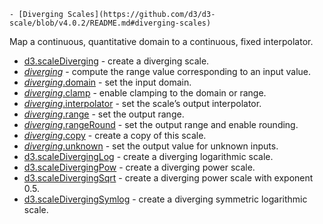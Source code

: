     - [Diverging Scales](https://github.com/d3/d3-scale/blob/v4.0.2/README.md#diverging-scales)

Map a continuous, quantitative domain to a continuous, fixed interpolator.

- [d3.scaleDiverging](https://github.com/d3/d3-scale/blob/v4.0.2/README.md#scaleDiverging) - create a diverging scale.
- [_diverging_](https://github.com/d3/d3-scale/blob/v4.0.2/README.md#_diverging) - compute the range value corresponding to an input value.
- [_diverging_.domain](https://github.com/d3/d3-scale/blob/v4.0.2/README.md#diverging_domain) - set the input domain.
- [_diverging_.clamp](https://github.com/d3/d3-scale/blob/v4.0.2/README.md#diverging_clamp) - enable clamping to the domain or range.
- [_diverging_.interpolator](https://github.com/d3/d3-scale/blob/v4.0.2/README.md#diverging_interpolator) - set the scale’s output interpolator.
- [_diverging_.range](https://github.com/d3/d3-scale/blob/v4.0.2/README.md#diverging_range) - set the output range.
- [_diverging_.rangeRound](https://github.com/d3/d3-scale/blob/v4.0.2/README.md#diverging_rangeRound) - set the output range and enable rounding.
- [_diverging_.copy](https://github.com/d3/d3-scale/blob/v4.0.2/README.md#diverging_copy) - create a copy of this scale.
- [_diverging_.unknown](https://github.com/d3/d3-scale/blob/v4.0.2/README.md#diverging_unknown) - set the output value for unknown inputs.
- [d3.scaleDivergingLog](https://github.com/d3/d3-scale/blob/v4.0.2/README.md#scaleDivergingLog) - create a diverging logarithmic scale.
- [d3.scaleDivergingPow](https://github.com/d3/d3-scale/blob/v4.0.2/README.md#scaleDivergingPow) - create a diverging power scale.
- [d3.scaleDivergingSqrt](https://github.com/d3/d3-scale/blob/v4.0.2/README.md#scaleDivergingSqrt) - create a diverging power scale with exponent 0.5.
- [d3.scaleDivergingSymlog](https://github.com/d3/d3-scale/blob/v4.0.2/README.md#scaleDivergingSymlog) - create a diverging symmetric logarithmic scale.
